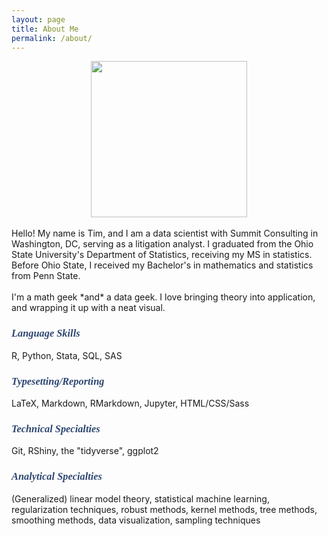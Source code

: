 ```yaml
---
layout: page
title: About Me
permalink: /about/
---
```

<style>
h3 {
  color: #2D4671;
  font-family: trebuchet ms;
  font-weight: bold;
  font-style: italic;
}
</style>

<center>
<img src='../images/tim.png' width='250'>
</center>
<br>
Hello!  My name is Tim, and I am a data scientist with Summit Consulting in
Washington, DC, serving as a litigation analyst.  I graduated from the Ohio
State University's Department of Statistics, receiving my MS in statistics.
Before Ohio State, I received my Bachelor's in mathematics and statistics from
Penn State.
<br><br>
I'm a math geek *and* a data geek.  I love bringing theory into application, and
wrapping it up with a neat visual.

### Language Skills
R, Python, Stata, SQL, SAS

### Typesetting/Reporting
LaTeX, Markdown, RMarkdown, Jupyter, HTML/CSS/Sass

### Technical Specialties
Git, RShiny, the "tidyverse", ggplot2

### Analytical Specialties
(Generalized) linear model theory, statistical machine learning, regularization
techniques, robust methods, kernel methods, tree methods, smoothing methods,
data visualization, sampling techniques
